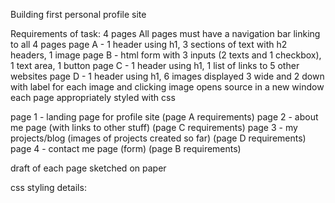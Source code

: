 Building first personal profile site

Requirements of task:
4 pages
All pages must have a navigation bar linking to all 4 pages
page A - 1 header using h1, 3 sections of text with h2 headers, 1 image
page B - html form with 3 inputs (2 texts and 1 checkbox), 1 text area, 1 button
page C - 1 header using h1, 1 list of links to 5 other websites
page D - 1 header using h1, 6 images displayed 3 wide and 2 down with label for each image and clicking
image opens source in a new window
each page appropriately styled with css

page 1 - landing page for profile site (page A requirements)
page 2 - about me page (with links to other stuff) (page C requirements)
page 3 - my projects/blog (images of projects created so far) (page D requirements)
page 4 - contact me page (form) (page B requirements)

draft of each page sketched on paper

css styling details:
